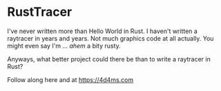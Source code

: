 # RustTracer

I've never written more than Hello World in Rust. I haven't written a raytracer in years and years. Not much graphics code at all actually. You might even say I'm ... *ahem* a bity rusty.

Anyways, what better project could there be than to write a raytracer in Rust?

Follow along here and at https://4d4ms.com
